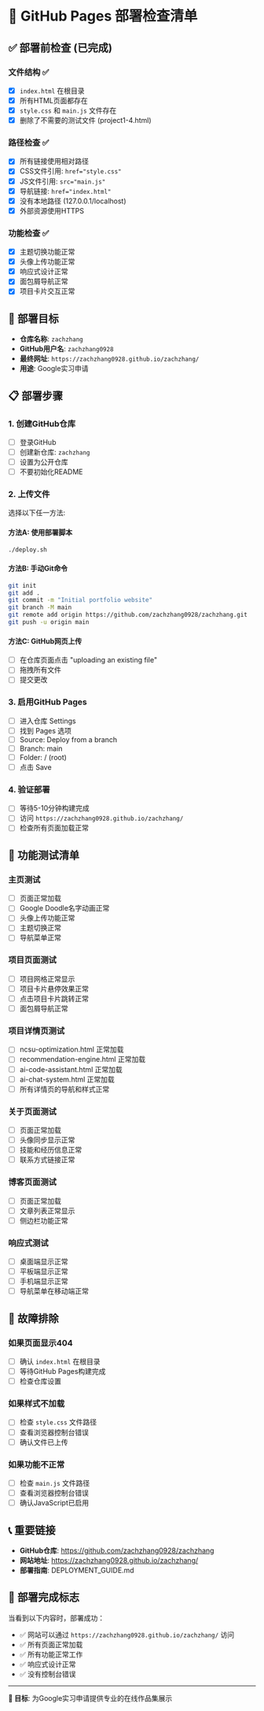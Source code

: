 # 🚀 GitHub Pages 部署检查清单

## ✅ 部署前检查 (已完成)

### 文件结构 ✅
- [x] `index.html` 在根目录
- [x] 所有HTML页面都存在
- [x] `style.css` 和 `main.js` 文件存在
- [x] 删除了不需要的测试文件 (project1-4.html)

### 路径检查 ✅
- [x] 所有链接使用相对路径
- [x] CSS文件引用: `href="style.css"`
- [x] JS文件引用: `src="main.js"`
- [x] 导航链接: `href="index.html"`
- [x] 没有本地路径 (127.0.0.1/localhost)
- [x] 外部资源使用HTTPS

### 功能检查 ✅
- [x] 主题切换功能正常
- [x] 头像上传功能正常
- [x] 响应式设计正常
- [x] 面包屑导航正常
- [x] 项目卡片交互正常

## 🎯 部署目标

- **仓库名称**: `zachzhang`
- **GitHub用户名**: `zachzhang0928`
- **最终网址**: `https://zachzhang0928.github.io/zachzhang/`
- **用途**: Google实习申请

## 📋 部署步骤

### 1. 创建GitHub仓库
- [ ] 登录GitHub
- [ ] 创建新仓库: `zachzhang`
- [ ] 设置为公开仓库
- [ ] 不要初始化README

### 2. 上传文件
选择以下任一方法:

#### 方法A: 使用部署脚本
```bash
./deploy.sh
```

#### 方法B: 手动Git命令
```bash
git init
git add .
git commit -m "Initial portfolio website"
git branch -M main
git remote add origin https://github.com/zachzhang0928/zachzhang.git
git push -u origin main
```

#### 方法C: GitHub网页上传
- [ ] 在仓库页面点击 "uploading an existing file"
- [ ] 拖拽所有文件
- [ ] 提交更改

### 3. 启用GitHub Pages
- [ ] 进入仓库 Settings
- [ ] 找到 Pages 选项
- [ ] Source: Deploy from a branch
- [ ] Branch: main
- [ ] Folder: / (root)
- [ ] 点击 Save

### 4. 验证部署
- [ ] 等待5-10分钟构建完成
- [ ] 访问 `https://zachzhang0928.github.io/zachzhang/`
- [ ] 检查所有页面加载正常

## 🧪 功能测试清单

### 主页测试
- [ ] 页面正常加载
- [ ] Google Doodle名字动画正常
- [ ] 头像上传功能正常
- [ ] 主题切换正常
- [ ] 导航菜单正常

### 项目页面测试
- [ ] 项目网格正常显示
- [ ] 项目卡片悬停效果正常
- [ ] 点击项目卡片跳转正常
- [ ] 面包屑导航正常

### 项目详情页测试
- [ ] ncsu-optimization.html 正常加载
- [ ] recommendation-engine.html 正常加载
- [ ] ai-code-assistant.html 正常加载
- [ ] ai-chat-system.html 正常加载
- [ ] 所有详情页的导航和样式正常

### 关于页面测试
- [ ] 页面正常加载
- [ ] 头像同步显示正常
- [ ] 技能和经历信息正常
- [ ] 联系方式链接正常

### 博客页面测试
- [ ] 页面正常加载
- [ ] 文章列表正常显示
- [ ] 侧边栏功能正常

### 响应式测试
- [ ] 桌面端显示正常
- [ ] 平板端显示正常
- [ ] 手机端显示正常
- [ ] 导航菜单在移动端正常

## 🔧 故障排除

### 如果页面显示404
- [ ] 确认 `index.html` 在根目录
- [ ] 等待GitHub Pages构建完成
- [ ] 检查仓库设置

### 如果样式不加载
- [ ] 检查 `style.css` 文件路径
- [ ] 查看浏览器控制台错误
- [ ] 确认文件已上传

### 如果功能不正常
- [ ] 检查 `main.js` 文件路径
- [ ] 查看浏览器控制台错误
- [ ] 确认JavaScript已启用

## 📞 重要链接

- **GitHub仓库**: https://github.com/zachzhang0928/zachzhang
- **网站地址**: https://zachzhang0928.github.io/zachzhang/
- **部署指南**: DEPLOYMENT_GUIDE.md

## 🎉 部署完成标志

当看到以下内容时，部署成功：
- ✅ 网站可以通过 `https://zachzhang0928.github.io/zachzhang/` 访问
- ✅ 所有页面正常加载
- ✅ 所有功能正常工作
- ✅ 响应式设计正常
- ✅ 没有控制台错误

---

**🎯 目标**: 为Google实习申请提供专业的在线作品集展示 